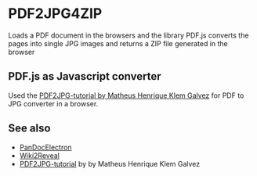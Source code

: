 # PDF2JPG4ZIP
Loads a PDF document in the browsers and the library PDF.js converts the pages into single JPG images and returns a ZIP file generated in the browser

## PDF.js as Javascript converter
Used the [PDF2JPG-tutorial by Matheus Henrique Klem Galvez](http://usefulangle.com/post/24/pdf-to-jpeg-png-with-pdfjs)  for PDF to JPG converter in a browser.


## See also
* [PanDocElectron](https://en.wikiversity.org/wiki/PanDocElectron)
* [Wiki2Reveal](https://en.wikiversity.org/wiki/PanDocElectron/Wiki2Reveal)
* [PDF2JPG-tutorial](http://usefulangle.com/post/24/pdf-to-jpeg-png-with-pdfjs) by  by Matheus Henrique Klem Galvez
